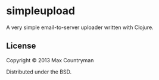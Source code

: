 # simpleupload

A very simple email-to-server uploader written with Clojure.

## License

Copyright © 2013 Max Countryman

Distributed under the BSD.
